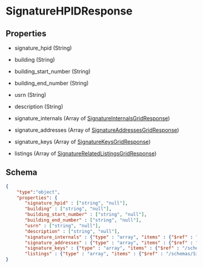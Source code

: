 # SignatureHPIDResponse
## Properties
- signature_hpid (String)

   
- building (String)

   
- building_start_number (String)

   
- building_end_number (String)

   
- usrn (String)

   
- description (String)

   
- signature_internals (Array of [SignatureInternalsGridResponse](SignatureInternalsGridResponse.md))

   
- signature_addresses (Array of [SignatureAddressesGridResponse](SignatureAddressesGridResponse.md))

   
- signature_keys (Array of [SignatureKeysGridResponse](SignatureKeysGridResponse.md))

   
- listings (Array of [SignatureRelatedListingsGridResponse](SignatureRelatedListingsGridResponse.md))

   

## Schema
```json
{
    "type":"object",
    "properties": {
       "signature_hpid" : ["string", "null"],
       "building" : ["string", "null"],
       "building_start_number" : ["string", "null"],
       "building_end_number" : ["string", "null"],
       "usrn" : ["string", "null"],
       "description" : ["string", "null"],
       "signature_internals" : {"type" : "array", "items" : {"$ref" : "/schemas/SignatureInternalsGrid"},
       "signature_addresses" : {"type" : "array", "items" : {"$ref" : "/schemas/SignatureAddressesGrid"},
       "signature_keys" : {"type" : "array", "items" : {"$ref" : "/schemas/SignatureKeysGrid"},
       "listings" : {"type" : "array", "items" : {"$ref" : "/schemas/SignatureRelatedListingsGrid"}
}
```

